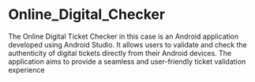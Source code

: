 # Online_Digital_Checker
The Online Digital Ticket Checker in this case is an Android application developed using Android Studio. It allows users to validate and check the authenticity of digital tickets directly from their Android devices. The application aims to provide a seamless and user-friendly ticket validation experience

